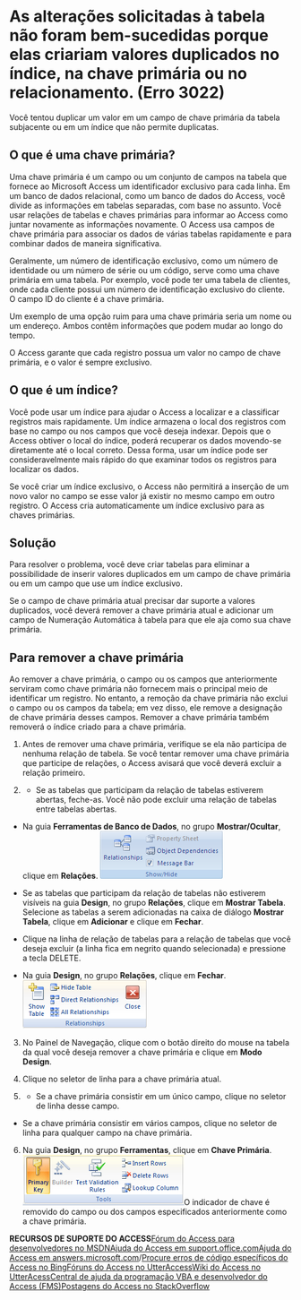 
# As alterações solicitadas à tabela não foram bem-sucedidas porque elas criariam valores duplicados no índice, na chave primária ou no relacionamento. (Erro 3022)

Você tentou duplicar um valor em um campo de chave primária da tabela subjacente ou em um índice que não permite duplicatas.


## O que é uma chave primária?

Uma chave primária é um campo ou um conjunto de campos na tabela que fornece ao Microsoft Access um identificador exclusivo para cada linha. Em um banco de dados relacional, como um banco de dados do Access, você divide as informações em tabelas separadas, com base no assunto. Você usar relações de tabelas e chaves primárias para informar ao Access como juntar novamente as informações novamente. O Access usa campos de chave primária para associar os dados de várias tabelas rapidamente e para combinar dados de maneira significativa.

Geralmente, um número de identificação exclusivo, como um número de identidade ou um número de série ou um código, serve como uma chave primária em uma tabela. Por exemplo, você pode ter uma tabela de clientes, onde cada cliente possui um número de identificação exclusivo do cliente. O campo ID do cliente é a chave primária.

Um exemplo de uma opção ruim para uma chave primária seria um nome ou um endereço. Ambos contêm informações que podem mudar ao longo do tempo.

O Access garante que cada registro possua um valor no campo de chave primária, e o valor é sempre exclusivo.


## O que é um índice?

Você pode usar um índice para ajudar o Access a localizar e a classificar registros mais rapidamente. Um índice armazena o local dos registros com base no campo ou nos campos que você deseja indexar. Depois que o Access obtiver o local do índice, poderá recuperar os dados movendo-se diretamente até o local correto. Dessa forma, usar um índice pode ser consideravelmente mais rápido do que examinar todos os registros para localizar os dados.

Se você criar um índice exclusivo, o Access não permitirá a inserção de um novo valor no campo se esse valor já existir no mesmo campo em outro registro. O Access cria automaticamente um índice exclusivo para as chaves primárias.


## Solução

Para resolver o problema, você deve criar tabelas para eliminar a possibilidade de inserir valores duplicados em um campo de chave primária ou em um campo que use um índice exclusivo.

Se o campo de chave primária atual precisar dar suporte a valores duplicados, você deverá remover a chave primária atual e adicionar um campo de Numeração Automática à tabela para que ele aja como sua chave primária.


## Para remover a chave primária

Ao remover a chave primária, o campo ou os campos que anteriormente serviram como chave primária não fornecem mais o principal meio de identificar um registro. No entanto, a remoção da chave primária não exclui o campo ou os campos da tabela; em vez disso, ele remove a designação de chave primária desses campos. Remover a chave primária também removerá o índice criado para a chave primária.


1. Antes de remover uma chave primária, verifique se ela não participa de nenhuma relação de tabela. Se você tentar remover uma chave primária que participe de relações, o Access avisará que você deverá excluir a relação primeiro.
    
2. 
      - Se as tabelas que participam da relação de tabelas estiverem abertas, feche-as. Você não pode excluir uma relação de tabelas entre tabelas abertas.
    
  - Na guia  **Ferramentas de Banco de Dados**, no grupo **Mostrar/Ocultar**, clique em  **Relações**.
![](images/Ac_DatabaseTool_Show_Hide_ZA10153748.gif)


    
  - Se as tabelas que participam da relação de tabelas não estiverem visíveis na guia  **Design**, no grupo  **Relações**, clique em  **Mostrar Tabela**. Selecione as tabelas a serem adicionadas na caixa de diálogo  **Mostrar Tabela**, clique em  **Adicionar** e clique em **Fechar**.
    
  - Clique na linha de relação de tabelas para a relação de tabelas que você deseja excluir (a linha fica em negrito quando selecionada) e pressione a tecla DELETE.
    
  - Na guia  **Design**, no grupo  **Relações**, clique em  **Fechar**.
![](images/DesignTabRelationshipsGroup_ZA10178790.gif)


    
3. No Painel de Navegação, clique com o botão direito do mouse na tabela da qual você deseja remover a chave primária e clique em  **Modo Design**.
    
4. Clique no seletor de linha para a chave primária atual.
    
5. 
      - Se a chave primária consistir em um único campo, clique no seletor de linha desse campo.
    
  - Se a chave primária consistir em vários campos, clique no seletor de linha para qualquer campo na chave primária.
    
6. Na guia  **Design**, no grupo  **Ferramentas**, clique em  **Chave Primária**.
![](images/DesignTabToolsGroup_ZA10178781.gif)O indicador de chave é removido do campo ou dos campos especificados anteriormente como a chave primária.
    
 **RECURSOS DE SUPORTE DO ACCESS**[Fórum do Access para desenvolvedores no MSDN](https://social.msdn.microsoft.com/Forums/office/pt-BR/home?forum=accessdev)[Ajuda do Access em support.office.com](https://support.office.com/search/results?query=Access)[Ajuda do Access em answers.microsoft.com](http://answers.microsoft.com/pt-br/office/forum/access?page=1&amp;tab=question&amp;status=all&amp;auth=1)/[Procure erros de código específicos do Access no Bing](http://www.bing.com/)[Fóruns do Access no UtterAccess](http://www.utteraccess.com/forum/index.php?act=idx)[Wiki do Access no UtterAcess](http://www.utteraccess.com/forum/index.php?act=idx)[Central de ajuda da programação VBA e desenvolvedor do Access (FMS)](http://www.fmsinc.com/MicrosoftAccess/developer/)[Postagens do Access no StackOverflow](http://stackoverflow.com/questions/tagged/ms-access)
